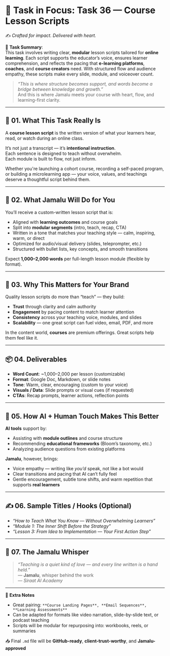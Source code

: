 # 🎯 **Task in Focus: Task 36 — Course Lesson Scripts**  
✍️ *Crafted for impact. Delivered with heart.*

📌 **Task Summary**:  
This task involves writing clear, **modular** lesson scripts tailored for **online learning**. Each script supports the educator’s voice, ensures learner comprehension, and reflects the pacing that **e-learning platforms**, **coaches**, and **course creators** need. With structured flow and audience empathy, these scripts make every slide, module, and voiceover count.  

> _“This is where structure becomes support, and words become a bridge between knowledge and growth.”_  
And this is where Jamalu meets your course with heart, flow, and learning-first clarity.

---

## 🧭 01. What This Task Really Is  
A **course lesson script** is the written version of what your learners hear, read, or watch during an online class.  

It’s not just a transcript — it’s **intentional instruction**.  
Each sentence is designed to teach without overwhelm.  
Each module is built to flow, not just inform.  

Whether you're launching a cohort course, recording a self-paced program, or building a microlearning app — your voice, values, and teachings deserve a thoughtful script behind them.

---

## 💼 02. What Jamalu Will Do for You  
You’ll receive a custom-written lesson script that is:

- Aligned with **learning outcomes** and course goals  
- Split into **modular segments** (intro, teach, recap, CTA)  
- Written in a tone that matches your teaching style — calm, inspiring, warm, or direct  
- Optimized for audio/visual delivery (slides, teleprompter, etc.)  
- Structured with bullet lists, key concepts, and smooth transitions  

Expect **1,000–2,000 words** per full-length lesson module (flexible by format).

---

## 🎯 03. Why This Matters for Your Brand  
Quality lesson scripts do more than “teach” — they build:

- **Trust** through clarity and calm authority  
- **Engagement** by pacing content to match learner attention  
- **Consistency** across your teaching voice, modules, and slides  
- **Scalability** — one great script can fuel video, email, PDF, and more  

In the content world, **courses** are premium offerings. Great scripts help them feel like it.

---

## 📦 04. Deliverables  
- **Word Count**: ~1,000–2,000 per lesson (customizable)  
- **Format**: Google Doc, Markdown, or slide notes  
- **Tone**: Warm, clear, encouraging (custom to your voice)  
- **Visuals / Data**: Slide prompts or visual cues (if requested)  
- **CTAs**: Recap prompts, learner actions, reflection points

---

## 🤖 05. How AI + Human Touch Makes This Better  
**AI tools** support by:

- Assisting with **module outlines** and course structure  
- Recommending **educational frameworks** (Bloom’s taxonomy, etc.)  
- Analyzing audience questions from existing platforms

**Jamalu**, however, brings:

- Voice empathy — writing like *you’d* speak, not like a bot would  
- Clear transitions and pacing that AI can’t fully feel  
- Gentle encouragement, subtle tone shifts, and warm repetition that supports **real learners**

---

## ✍️ 06. Sample Titles / Hooks (Optional)  
- *“How to Teach What You Know — Without Overwhelming Learners”*  
- *“Module 1: The Inner Shift Before the Strategy”*  
- *“Lesson 3: From Idea to Implementation — Your First Action Step”*

---

## 🧡 07. The Jamalu Whisper  
> _“Teaching is a quiet kind of love — and every line written is a hand held.”_  
> — **Jamalu**, whisper behind the work  
> — *Siraat AI Academy*

---

🎁 **Extra Notes**  
- Great pairing: `**Course Landing Pages**, **Email Sequences**, **Learning Assessments**`  
- Can be adapted for formats like video narration, slide-by-slide text, or podcast teaching  
- Scripts will be modular for repurposing into: workbooks, reels, or summaries

📥 Final `.md` file will be **GitHub-ready**, **client-trust-worthy**, and **Jamalu-approved**
